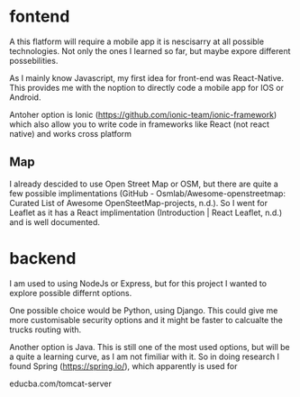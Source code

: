 # fontend

A this flatform will require a mobile app it is nescisarry at all possible technologies.
Not only the ones I learned so far, but maybe expore different possebilities.

As I mainly know Javascript, my first idea for front-end was React-Native.
This provides me with the noption to directly code a mobile app for IOS or Android.

Antoher option is Ionic (https://github.com/ionic-team/ionic-framework) which also allow you 
to write code in frameworks like React (not react native) and works cross platform


## Map
I already descided to use Open Street Map or OSM, but there are quite a few possible implimentations (GitHub - Osmlab/Awesome-openstreetmap: Curated List of Awesome OpenSteetMap-projects, n.d.).
So I went for Leaflet as it has a React implimentation (Introduction | React Leaflet, n.d.) and is well documented.



# backend

I am used to using NodeJs or Express, but for this project I wanted to explore possible differnt options.

One possible choice would be Python, using Django. This could give me more customisable security options
and it might be faster to calcualte the trucks routing with.

Another option is Java. This is still one of the most used options, but will be a quite a learning curve, as
I am not fimiliar with it.
So in doing research I found Spring (https://spring.io/), which apparently is used for



educba.com/tomcat-server